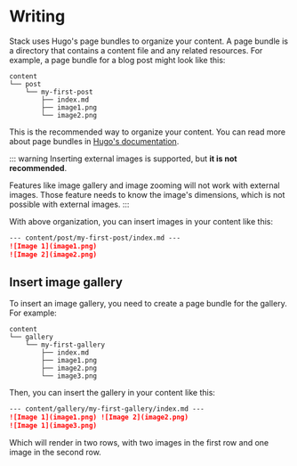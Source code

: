 # Writing

Stack uses Hugo's page bundles to organize your content. A page bundle is a directory that contains a content file and any related resources. For example, a page bundle for a blog post might look like this:

```
content
└── post
    └── my-first-post
        ├── index.md
        ├── image1.png
        └── image2.png
```

This is the recommended way to organize your content. You can read more about page bundles in [Hugo's documentation](https://gohugo.io/content-management/page-bundles/).

::: warning
Inserting external images is supported, but **it is not recommended**. 

Features like image gallery and image zooming will not work with external images. Those feature needs to know the image's dimensions, which is not possible with external images.
:::

With above organization, you can insert images in your content like this:

```markdown
--- content/post/my-first-post/index.md ---
![Image 1](image1.png)
![Image 2](image2.png)
```

## Insert image gallery

To insert an image gallery, you need to create a page bundle for the gallery. For example:

```
content
└── gallery
    └── my-first-gallery
        ├── index.md
        ├── image1.png
        ├── image2.png
        └── image3.png
```

Then, you can insert the gallery in your content like this:

```markdown
--- content/gallery/my-first-gallery/index.md ---
![Image 1](image1.png) ![Image 2](image2.png)
![Image 1](image3.png)
```

Which will render in two rows, with two images in the first row and one image in the second row.